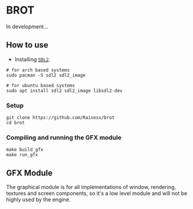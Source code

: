 # BROT

In development...

## How to use

- Installing [`SDL2`](https://www.libsdl.org/download-2.0.php).

```shell
# for arch based systems
sudo pacman -S sdl2 sdl2_image

# for ubuntu based systems
sudo apt install sdl2 sdl2_image libsdl2-dev
```

### Setup

```shell
git clone https://github.com/Raisess/brot
cd brot
```

### Compiling and running the GFX module

```shell
make build_gfx
make run_gfx
```

## GFX Module

The graphical module is for all implementations of window, rendering, textures and screen components, 
so it's a low level module and will not be highly used by the engine.

